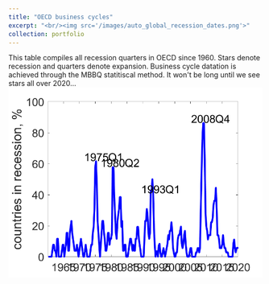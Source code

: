 ```yaml
---
title: "OECD business cycles"
excerpt: "<br/><img src='/images/auto_global_recession_dates.png'>"
collection: portfolio
---
```


This table compiles all recession quarters in OECD since 1960. Stars denote recession and quarters denote expansion. Business cycle datation is achieved through the MBBQ statitiscal method.
It won't be long until we see stars all over 2020...
<br/><img src='/images/auto_global_recession_dates.png'>
